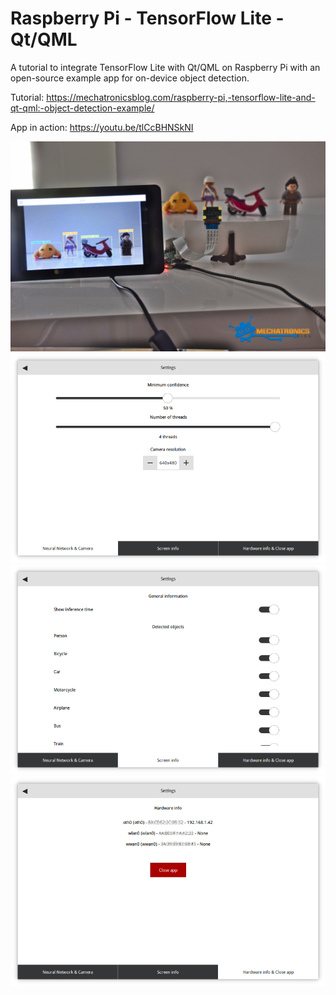 # Raspberry Pi - TensorFlow Lite - Qt/QML

A tutorial to integrate TensorFlow Lite with Qt/QML on Raspberry Pi with an open-source example app for on-device object detection.

Tutorial: https://mechatronicsblog.com/raspberry-pi,-tensorflow-lite-and-qt-qml:-object-detection-example/

App in action: https://youtu.be/tlCcBHNSkNI

![App general view](/screenshots/App_general.jpg)
![App configuration: Tab 1](/screenshots/App_conf_tab1.png)
![App configuration: Tab 2](/screenshots/App_conf_tab2.png)
![App configuration: Tab 3](/screenshots/App_conf_tab3.png)
